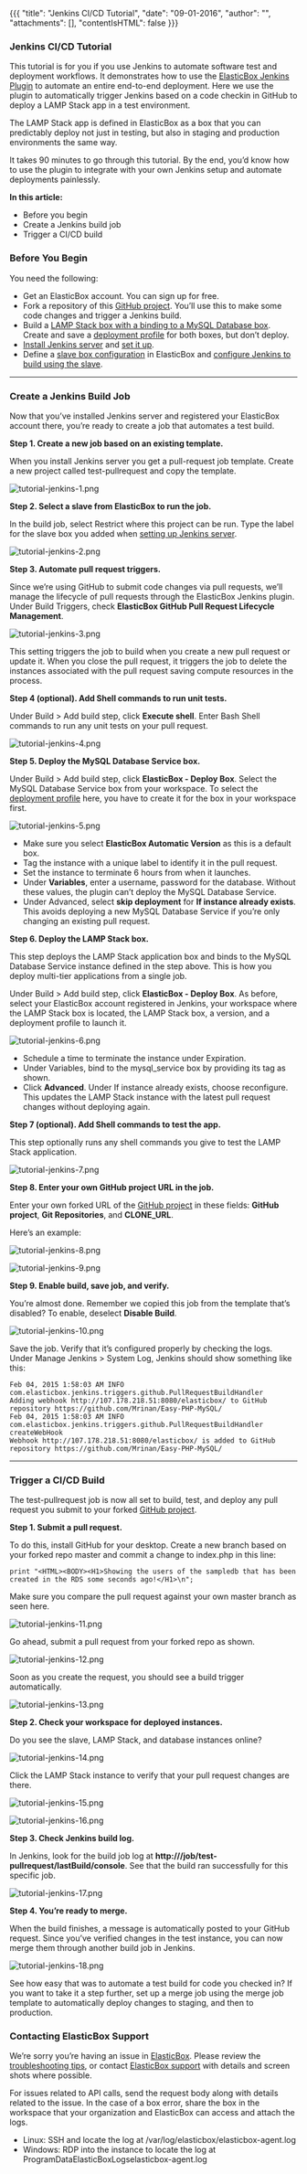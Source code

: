 {{{
"title": "Jenkins CI/CD Tutorial",
"date": "09-01-2016",
"author": "",
"attachments": [],
"contentIsHTML": false
}}}

### Jenkins CI/CD Tutorial

This tutorial is for you if you use Jenkins to automate software test and deployment workflows. It demonstrates how to use the [ElasticBox Jenkins Plugin](https://wiki.jenkins-ci.org/display/JENKINS/ElasticBox+CI) to automate an entire end-to-end deployment. Here we use the plugin to automatically trigger Jenkins based on a code checkin in GitHub to deploy a LAMP Stack app in a test environment.

The LAMP Stack app is defined in ElasticBox as a box that you can predictably deploy not just in testing, but also in staging and production environments the same way.

It takes 90 minutes to go through this tutorial. By the end, you’d know how to use the plugin to integrate with your own Jenkins setup and automate deployments painlessly.

**In this article:**
* Before you begin
* Create a Jenkins build job
* Trigger a CI/CD build

### Before You Begin

You need the following:
* Get an ElasticBox account. You can sign up for free.
* Fork a repository of this [GitHub project](https://github.com/ElasticBox/Easy-PHP-MySQL). You’ll use this to make some code changes and trigger a Jenkins build.
* Build a [LAMP Stack box with a binding to a MySQL Database box](./lamp-stack-tutorial.md). Create and save a [deployment profile](./lamp-stack-tutorial.md) for both boxes, but don’t deploy.
* [Install Jenkins server](./jenkins-elasticbox-setup.md) and [set it up](./jenkins-elasticbox-setup.md).
* Define a [slave box configuration](./jenkins-elasticbox-slaves.md) in ElasticBox and [configure Jenkins to build using the slave](./jenkins-elasticbox-slaves.md).

___

### Create a Jenkins Build Job
Now that you’ve installed Jenkins server and registered your ElasticBox account there, you’re ready to create a job that automates a test build.

**Step 1. Create a new job based on an existing template.**

When you install Jenkins server you get a pull-request job template. Create a new project called test-pullrequest and copy the template.

![tutorial-jenkins-1.png](../images/ElasticBox/tutorial-jenkins-1.png)

**Step 2. Select a slave from ElasticBox to run the job.**

In the build job, select Restrict where this project can be run. Type the label for the slave box you added when [setting up Jenkins server](./setting-up-ci-cd.md).

![tutorial-jenkins-2.png](../images/ElasticBox/tutorial-jenkins-2.png)

**Step 3. Automate pull request triggers.**

Since we’re using GitHub to submit code changes via pull requests, we’ll manage the lifecycle of pull requests through the ElasticBox Jenkins plugin. Under Build Triggers, check **ElasticBox GitHub Pull Request Lifecycle Management**.

![tutorial-jenkins-3.png](../images/ElasticBox/tutorial-jenkins-3.png)

This setting triggers the job to build when you create a new pull request or update it. When you close the pull request, it triggers the job to delete the instances associated with the pull request saving compute resources in the process.

**Step 4 (optional). Add Shell commands to run unit tests.**

Under Build > Add build step, click **Execute shell**. Enter Bash Shell commands to run any unit tests on your pull request.

![tutorial-jenkins-4.png](../images/ElasticBox/tutorial-jenkins-4.png)

**Step 5. Deploy the MySQL Database Service box.**

Under Build > Add build step, click **ElasticBox - Deploy Box**. Select the MySQL Database Service box from your workspace. To select the [deployment profile](./deploying-managing-instances.md) here, you have to create it for the box in your workspace first.

![tutorial-jenkins-5.png](../images/ElasticBox/tutorial-jenkins-5.png)

* Make sure you select **ElasticBox Automatic Version** as this is a default box.
* Tag the instance with a unique label to identify it in the pull request.
* Set the instance to terminate 6 hours from when it launches.
* Under **Variables**, enter a username, password for the database. Without these values, the plugin can’t deploy the MySQL Database Service.
* Under Advanced, select **skip deployment** for **If instance already exists**. This avoids deploying a new MySQL Database Service if you’re only changing an existing pull request.

**Step 6. Deploy the LAMP Stack box.**

This step deploys the LAMP Stack application box and binds to the MySQL Database Service instance defined in the step above. This is how you deploy multi-tier applications from a single job.

Under Build > Add build step, click **ElasticBox - Deploy Box**. As before, select your ElasticBox account registered in Jenkins, your workspace where the LAMP Stack box is located, the LAMP Stack box, a version, and a deployment profile to launch it.

![tutorial-jenkins-6.png](../images/ElasticBox/tutorial-jenkins-6.png)

* Schedule a time to terminate the instance under Expiration.
* Under Variables, bind to the mysql\_service box by providing its tag as shown.
* Click **Advanced**. Under If instance already exists, choose reconfigure. This updates the LAMP Stack instance with the latest pull request changes without deploying again.

**Step 7 (optional). Add Shell commands to test the app.**

This step optionally runs any shell commands you give to test the LAMP Stack application.

![tutorial-jenkins-7.png](../images/ElasticBox/tutorial-jenkins-7.png)

**Step 8. Enter your own GitHub project URL in the job.**

Enter your own forked URL of the [GitHub project](https://github.com/ElasticBox/Easy-PHP-MySQL) in these fields: **GitHub project**, **Git Repositories**, and **CLONE\_URL**.

Here’s an example:

![tutorial-jenkins-8.png](../images/ElasticBox/tutorial-jenkins-8.png)

![tutorial-jenkins-9.png](../images/ElasticBox/tutorial-jenkins-9.png)

**Step 9. Enable build, save job, and verify.**

You’re almost done. Remember we copied this job from the template that’s disabled? To enable, deselect **Disable Build**.

![tutorial-jenkins-10.png](../images/ElasticBox/tutorial-jenkins-10.png)

Save the job. Verify that it’s configured properly by checking the logs. Under Manage Jenkins > System Log, Jenkins should show something like this:

```
Feb 04, 2015 1:58:03 AM INFO com.elasticbox.jenkins.triggers.github.PullRequestBuildHandler
Adding webhook http://107.178.218.51:8080/elasticbox/ to GitHub repository https://github.com/Mrinan/Easy-PHP-MySQL/
Feb 04, 2015 1:58:03 AM INFO com.elasticbox.jenkins.triggers.github.PullRequestBuildHandler createWebHook
Webhook http://107.178.218.51:8080/elasticbox/ is added to GitHub repository https://github.com/Mrinan/Easy-PHP-MySQL/
```

___

### Trigger a CI/CD Build

The test-pullrequest job is now all set to build, test, and deploy any pull request you submit to your forked [GitHub project](https://github.com/ElasticBox/Easy-PHP-MySQL).

**Step 1. Submit a pull request.**

To do this, install GitHub for your desktop. Create a new branch based on your forked repo master and commit a change to index.php in this line:

```
print "<HTML><BODY><H1>Showing the users of the sampledb that has been created in the RDS some seconds ago!</H1>\n";
```

Make sure you compare the pull request against your own master branch as seen here.

![tutorial-jenkins-11.png](../images/ElasticBox/tutorial-jenkins-11.png)

Go ahead, submit a pull request from your forked repo as shown.

![tutorial-jenkins-12.png](../images/ElasticBox/tutorial-jenkins-12.png)

Soon as you create the request, you should see a build trigger automatically.

![tutorial-jenkins-13.png](../images/ElasticBox/tutorial-jenkins-13.png)

**Step 2. Check your workspace for deployed instances.**

Do you see the slave, LAMP Stack, and database instances online?

![tutorial-jenkins-14.png](../images/ElasticBox/tutorial-jenkins-14.png)

Click the LAMP Stack instance to verify that your pull request changes are there.

![tutorial-jenkins-15.png](../images/ElasticBox/tutorial-jenkins-15.png)

![tutorial-jenkins-16.png](../images/ElasticBox/tutorial-jenkins-16.png)

**Step 3. Check Jenkins build log.**

In Jenkins, look for the build job log at **http://<your Jenkins host>/job/test-pullrequest/lastBuild/console**. See that the build ran successfully for this specific job.

![tutorial-jenkins-17.png](../images/ElasticBox/tutorial-jenkins-17.png)

**Step 4. You’re ready to merge.**

When the build finishes, a message is automatically posted to your GitHub request. Since you’ve verified changes in the test instance, you can now merge them through another build job in Jenkins.

![tutorial-jenkins-18.png](../images/ElasticBox/tutorial-jenkins-18.png)

See how easy that was to automate a test build for code you checked in? If you want to take it a step further, set up a merge job using the merge job template to automatically deploy changes to staging, and then to production.

### Contacting ElasticBox Support
We’re sorry you’re having an issue in [ElasticBox](https://www.ctl.io/elasticbox/). Please review the [troubleshooting tips](./troubleshooting-tips.md), or contact [ElasticBox support](mailto:support@elasticbox.com) with details and screen shots where possible.

For issues related to API calls, send the request body along with details related to the issue. In the case of a box error, share the box in the workspace that your organization and ElasticBox can access and attach the logs.
* Linux: SSH and locate the log at /var/log/elasticbox/elasticbox-agent.log
* Windows: RDP into the instance to locate the log at ProgramDataElasticBoxLogselasticbox-agent.log
